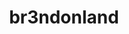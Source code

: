---
title: br3ndonland
github: https://github.com/br3ndonland
mode: dark
transition: 1s
score: 53.5
archetype:
- Badges | Tags | Icons
---